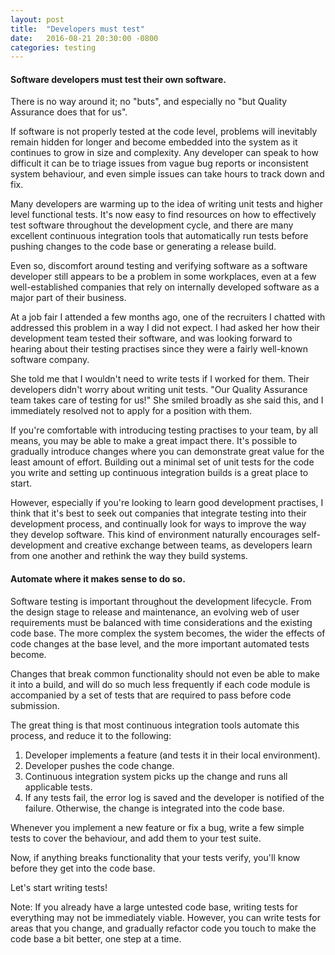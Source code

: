 ```yaml
---
layout: post
title:  "Developers must test"
date:   2016-08-21 20:30:00 -0800
categories: testing
---
```


#### Software developers must test their own software.

There is no way around it; no "buts", and especially no "but Quality Assurance does that for us".

If software is not properly tested at the code level, problems will inevitably remain hidden for longer and become embedded into the system as it continues to grow in size and complexity.  Any developer can speak to how difficult it can be to triage issues from vague bug reports or inconsistent system behaviour, and even simple issues can take hours to track down and fix.

Many developers are warming up to the idea of writing unit tests and higher level functional tests.  It's now easy to find resources on how to effectively test software throughout the development cycle, and there are many excellent continuous integration tools that automatically run tests before pushing changes to the code base or generating a release build.

Even so, discomfort around testing and verifying software as a software developer still appears to be a problem in some workplaces, even at a few well-established companies that rely on internally developed software as a major part of their business.

At a job fair I attended a few months ago, one of the recruiters I chatted with addressed this problem in a way I did not expect.  I had asked her how their development team tested their software, and was looking forward to hearing about their testing practises since they were a fairly well-known software company.

She told me that I wouldn't need to write tests if I worked for them.  Their developers didn't worry about writing unit tests.  "Our Quality Assurance team takes care of testing for us!"  She smiled broadly as she said this, and I immediately resolved not to apply for a position with them.

If you're comfortable with introducing testing practises to your team, by all means, you may be able to make a great impact there.  It's possible to gradually introduce changes where you can demonstrate great value for the least amount of effort.  Building out a minimal set of unit tests for the code you write and setting up continuous integration builds is a great place to start.

However, especially if you're looking to learn good development practises, I think that it's best to seek out companies that integrate testing into their development process, and continually look for ways to improve the way they develop software.  This kind of environment naturally encourages self-development and creative exchange between teams, as developers learn from one another and rethink the way they build systems.

#### Automate where it makes sense to do so.

Software testing is important throughout the development lifecycle.  From the design stage to release and maintenance, an evolving web of user requirements must be balanced with time considerations and the existing code base.  The more complex the system becomes, the wider the effects of code changes at the base level, and the more important automated tests become.

Changes that break common functionality should not even be able to make it into a build, and will do so much less frequently if each code module is accompanied by a set of tests that are required to pass before code submission.

The great thing is that most continuous integration tools automate this process, and reduce it to the following:

1. Developer implements a feature (and tests it in their local environment).
2. Developer pushes the code change.
3. Continuous integration system picks up the change and runs all applicable tests.
4. If any tests fail, the error log is saved and the developer is notified of the failure.  Otherwise, the change is integrated into the code base.

Whenever you implement a new feature or fix a bug, write a few simple tests to cover the behaviour, and add them to your test suite.

Now, if anything breaks functionality that your tests verify, you'll know before they get into the code base.

Let's start writing tests!

Note: If you already have a large untested code base, writing tests for everything may not be immediately viable.  However, you can write tests for areas that you change, and gradually refactor code you touch to make the code base a bit better, one step at a time.

